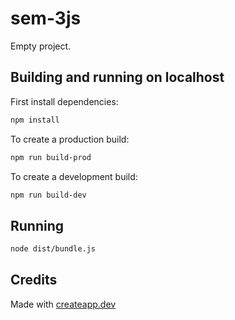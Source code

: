 # sem-3js

Empty project.

## Building and running on localhost

First install dependencies:

```sh
npm install
```

To create a production build:

```sh
npm run build-prod
```

To create a development build:

```sh
npm run build-dev
```

## Running

```sh
node dist/bundle.js
```

## Credits

Made with [createapp.dev](https://createapp.dev/)
